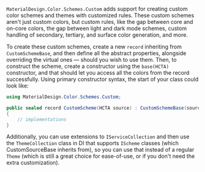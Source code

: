 ﻿`MaterialDesign.Color.Schemes.Custom` adds support for creating custom color schemes and themes with customized rules.
These custom schemes aren't just custom colors, but custom rules, like the gap between core and on-core colors,
the gap between light and dark mode schemes, custom handling of secondary, tertiary, and surface color generation,
and more.

To create these custom schemes, create a new `record` inheriting from `CustomSchemeBase`, and then define all the
abstract properties, alongside overriding the virtual ones — should you wish to use them. Then, to construct the scheme,
create a constructor using the `base(HCTA)` constructor, and that should let you access all the colors from the record
successfully. Using primary constructor syntax, the start of your class could look like:

```csharp
using MaterialDesign.Color.Schemes.Custom;

public sealed record CustomScheme(HCTA source) : CustomSchemeBase(source)
{
    // implementations
}
```

Additionally, you can use extensions to `IServiceCollection` and then use the `ThemeCollection` class in DI that 
supports `IScheme` classes (which CustomSourceBase inherits from), so you can use that instead of a regular `Theme`
(which is still a great choice for ease-of-use, or if you don't need the extra customization).